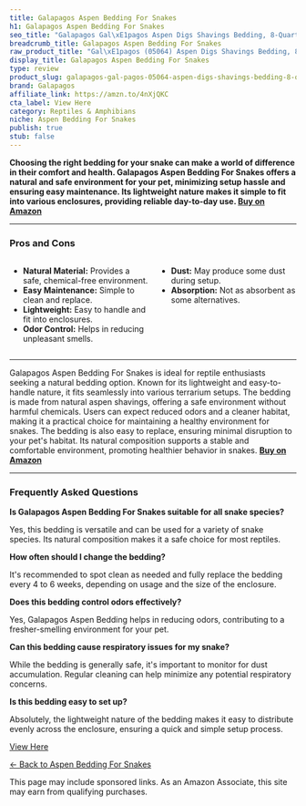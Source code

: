 ```yaml
---
title: Galapagos Aspen Bedding For Snakes
h1: Galapagos Aspen Bedding For Snakes
seo_title: "Galapagos Gal\xE1pagos Aspen Digs Shavings Bedding, 8-Quart,\u2026"
breadcrumb_title: Galapagos Aspen Bedding For Snakes
raw_product_title: "Gal\xE1pagos (05064) Aspen Digs Shavings Bedding, 8-Quart, Natural"
display_title: Galapagos Aspen Bedding For Snakes
type: review
product_slug: galapagos-gal-pagos-05064-aspen-digs-shavings-bedding-8-quart-natural
brand: Galapagos
affiliate_link: https://amzn.to/4nXjQKC
cta_label: View Here
category: Reptiles & Amphibians
niche: Aspen Bedding For Snakes
publish: true
stub: false
---
```


<div id="intro" class="full-width">
  <p><strong>Choosing the right bedding for your snake can make a world of difference in their comfort and health. Galapagos Aspen Bedding For Snakes offers a natural and safe environment for your pet, minimizing setup hassle and ensuring easy maintenance. Its lightweight nature makes it simple to fit into various enclosures, providing reliable day-to-day use. <a href="https://amzn.to/4nXjQKC" rel="nofollow sponsored noopener" target="_blank"><strong>Buy on Amazon</strong></a></strong></p>
</div>

<hr />
<h3 id="pros-cons">Pros and Cons</h3>
<div class="pc-grid" style="display:grid;grid-template-columns:1fr 1fr;gap:16px;">
  <ul>
    <li><strong>Natural Material:</strong> Provides a safe, chemical-free environment.</li>
    <li><strong>Easy Maintenance:</strong> Simple to clean and replace.</li>
    <li><strong>Lightweight:</strong> Easy to handle and fit into enclosures.</li>
    <li><strong>Odor Control:</strong> Helps in reducing unpleasant smells.</li>
  </ul>
  <ul>
    <li><strong>Dust:</strong> May produce some dust during setup.</li>
    <li><strong>Absorption:</strong> Not as absorbent as some alternatives.</li>
  </ul>
</div>
<hr />

<div class="full-width">
  <p>Galapagos Aspen Bedding For Snakes is ideal for reptile enthusiasts seeking a natural bedding option. Known for its lightweight and easy-to-handle nature, it fits seamlessly into various terrarium setups. The bedding is made from natural aspen shavings, offering a safe environment without harmful chemicals. Users can expect reduced odors and a cleaner habitat, making it a practical choice for maintaining a healthy environment for snakes. The bedding is also easy to replace, ensuring minimal disruption to your pet's habitat. Its natural composition supports a stable and comfortable environment, promoting healthier behavior in snakes. <a href="https://amzn.to/4nXjQKC" rel="nofollow sponsored noopener" target="_blank"><strong>Buy on Amazon</strong></a></p>
</div>

<hr />
<h3 id="faqs">Frequently Asked Questions</h3>

<p><strong>Is Galapagos Aspen Bedding For Snakes suitable for all snake species?</strong></p>
<p>Yes, this bedding is versatile and can be used for a variety of snake species. Its natural composition makes it a safe choice for most reptiles.</p>

<p><strong>How often should I change the bedding?</strong></p>
<p>It's recommended to spot clean as needed and fully replace the bedding every 4 to 6 weeks, depending on usage and the size of the enclosure.</p>

<p><strong>Does this bedding control odors effectively?</strong></p>
<p>Yes, Galapagos Aspen Bedding helps in reducing odors, contributing to a fresher-smelling environment for your pet.</p>

<p><strong>Can this bedding cause respiratory issues for my snake?</strong></p>
<p>While the bedding is generally safe, it's important to monitor for dust accumulation. Regular cleaning can help minimize any potential respiratory concerns.</p>

<p><strong>Is this bedding easy to set up?</strong></p>
<p>Absolutely, the lightweight nature of the bedding makes it easy to distribute evenly across the enclosure, ensuring a quick and simple setup process.</p>
<p><a class="btn" href="https://amzn.to/4nXjQKC" target="_blank" rel="nofollow sponsored noopener">View Here</a></p>
<p><a href="/roundups/reptiles-amphibians/aspen-bedding-for-snakes/">← Back to Aspen Bedding For Snakes</a></p>
<aside class="disclosure">This page may include sponsored links. As an Amazon Associate, this site may earn from qualifying purchases.</aside>
